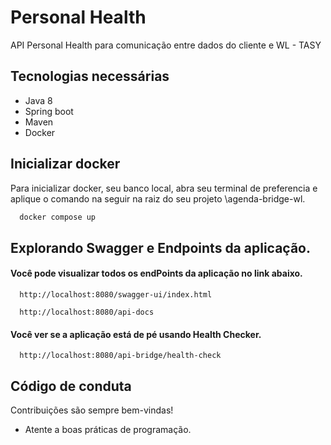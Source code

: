 # Personal Health

API Personal Health para comunicação entre dados do cliente e WL - TASY

## Tecnologias necessárias

- Java 8
- Spring boot
- Maven
- Docker

## Inicializar docker

Para inicializar docker, seu banco local, abra seu terminal de preferencia e aplique o comando na seguir na raiz do seu projeto \agenda-bridge-wl.

```bash
  docker compose up
```


## Explorando Swagger e Endpoints da aplicação.

#### Você pode visualizar todos os endPoints da aplicação no link abaixo.

```http
  http://localhost:8080/swagger-ui/index.html
```

```http
  http://localhost:8080/api-docs
```

#### Você ver se a aplicação está de pé usando Health Checker.

```http
  http://localhost:8080/api-bridge/health-check
```











## Código de conduta

Contribuições são sempre bem-vindas!

- Atente a boas práticas de programação.


